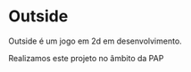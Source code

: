 # Outside
Outside é um jogo em 2d em desenvolvimento.
<p>
Realizamos este projeto no âmbito da PAP
 

